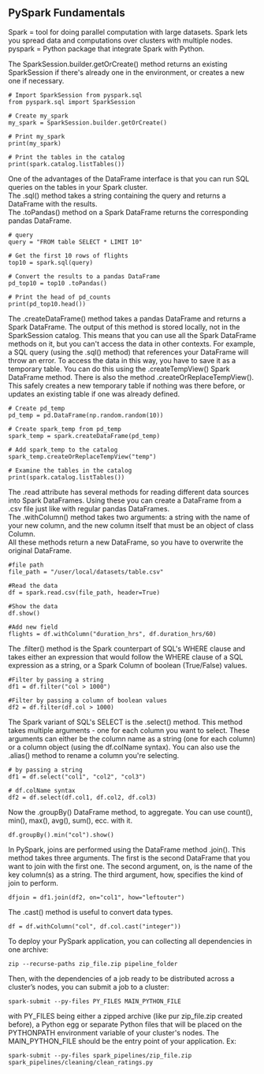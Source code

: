 ## PySpark Fundamentals

Spark = tool for doing parallel computation with large datasets. Spark lets you spread data and computations over clusters with multiple nodes.  
pyspark = Python package that integrate Spark with Python.  

The SparkSession.builder.getOrCreate() method returns an existing SparkSession if there's already one in the environment, or creates a new one if necessary.  


```
# Import SparkSession from pyspark.sql
from pyspark.sql import SparkSession

# Create my_spark
my_spark = SparkSession.builder.getOrCreate()

# Print my_spark
print(my_spark)

# Print the tables in the catalog
print(spark.catalog.listTables())

``` 

One of the advantages of the DataFrame interface is that you can run SQL queries on the tables in your Spark cluster.  
The .sql() method takes a string containing the query and returns a DataFrame with the results.  
The .toPandas() method on a Spark DataFrame returns the corresponding pandas DataFrame.  

```
# query
query = "FROM table SELECT * LIMIT 10"

# Get the first 10 rows of flights
top10 = spark.sql(query)

# Convert the results to a pandas DataFrame
pd_top10 = top10 .toPandas()

# Print the head of pd_counts
print(pd_top10.head())
``` 

The .createDataFrame() method takes a pandas DataFrame and returns a Spark DataFrame. The output of this method is stored locally, not in the SparkSession catalog. This means that you can use all the Spark DataFrame methods on it, but you can't access the data in other contexts. For example, a SQL query (using the .sql() method) that references your DataFrame will throw an error. To access the data in this way, you have to save it as a temporary table. You can do this using the .createTempView() Spark DataFrame method. There is also the method .createOrReplaceTempView(). This safely creates a new temporary table if nothing was there before, or updates an existing table if one was already defined.  


```
# Create pd_temp
pd_temp = pd.DataFrame(np.random.random(10))

# Create spark_temp from pd_temp
spark_temp = spark.createDataFrame(pd_temp)

# Add spark_temp to the catalog
spark_temp.createOrReplaceTempView("temp")

# Examine the tables in the catalog
print(spark.catalog.listTables())
``` 

The .read attribute has several methods for reading different data sources into Spark DataFrames. Using these you can create a DataFrame from a .csv file just like with regular pandas DataFrames.  
The .withColumn() method takes two arguments: a string with the name of your new column, and the new column itself that must be an object of class Column.  
All these methods return a new DataFrame, so you have to overwrite the original DataFrame.  


```
#file path
file_path = "/user/local/datasets/table.csv"

#Read the data
df = spark.read.csv(file_path, header=True)

#Show the data
df.show()

#Add new field
flights = df.withColumn("duration_hrs", df.duration_hrs/60)
``` 

The .filter() method is the Spark counterpart of SQL's WHERE clause and takes either an expression that would follow the WHERE clause of a SQL expression as a string, or a Spark Column of boolean (True/False) values.  

```
#Filter by passing a string
df1 = df.filter("col > 1000")

#Filter by passing a column of boolean values
df2 = df.filter(df.col > 1000)
``` 


The Spark variant of SQL's SELECT is the .select() method. This method takes multiple arguments - one for each column you want to select. These arguments can either be the column name as a string (one for each column) or a column object (using the df.colName syntax). You can also use the .alias() method to rename a column you're selecting. 

```
# by passing a string
df1 = df.select("col1", "col2", "col3")

# df.colName syntax
df2 = df.select(df.col1, df.col2, df.col3)
``` 

Now the .groupBy() DataFrame method, to aggregate. You can use count(), min(), max(), avg(), sum(), ecc. with it.  

```
df.groupBy().min("col").show()
``` 

In PySpark, joins are performed using the DataFrame method .join(). This method takes three arguments. The first is the second DataFrame that you want to join with the first one. The second argument, on, is the name of the key column(s) as a string.  The third argument, how, specifies the kind of join to perform.


```
dfjoin = df1.join(df2, on="col1", how="leftouter")
``` 

The .cast() method is useful to convert data types.  

```
df = df.withColumn("col", df.col.cast("integer"))
``` 

To deploy your PySpark application, you can collecting all dependencies in one archive:

```
zip --recurse-paths zip_file.zip pipeline_folder
``` 

Then, with the dependencies of a job ready to be distributed across a cluster’s nodes, you can submit a job to a cluster:

```
spark-submit --py-files PY_FILES MAIN_PYTHON_FILE
``` 
with PY_FILES being either a zipped archive (like pur zip_file.zip created before), a Python egg or separate Python files that will be placed on the PYTHONPATH environment variable of your cluster's nodes. The MAIN_PYTHON_FILE should be the entry point of your application. Ex:

```
spark-submit --py-files spark_pipelines/zip_file.zip spark_pipelines/cleaning/clean_ratings.py
``` 














